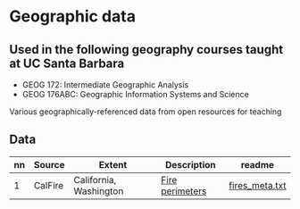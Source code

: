 # Geographic data 

## Used in the following geography courses taught at UC Santa Barbara

* GEOG 172: Intermediate Geographic Analysis 
* GEOG 176ABC: Geographic Information Systems and Science

Various geographically-referenced data from open resources for teaching

## Data 

|nn|Source|Extent|Description|readme|
|---|---|---|---|---|
|1|CalFire|California, Washington|[Fire perimeters](fires.zip)|[fires_meta.txt](fires_meta.txt)|

